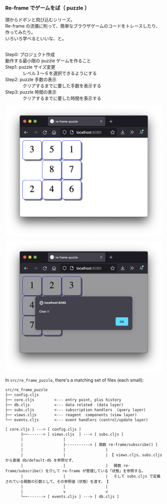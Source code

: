 ### Re-frame でゲームをば（ puzzle ）

頭からドボンと飛び込むシリーズ。<br>
Re-frame の流儀に則って、簡単なブラウザゲームのコードをトレースしたり、作ってみたり。<br>
いろいろ学べるといいな、と。<br><br>

Step0: プロジェクト作成<br>
       動作する最小限の puzzle ゲームを作ること<br>
Step1: puzzle サイズ変更<br>
　　　　レベル３〜６を選択できるようにする<br>
Step2: puzzle 手数の表示<br>
　　　　クリアするまでに要した手数を表示する<br>
Step3: puzzle 時間の表示<br>
　　　　クリアするまでに要した時間を表示する<br>

<!--

Step4: puzzle 記録を<br>
Step5: puzzle <br>
-->

![todo](https://github.com/gima326/games/blob/main/puzzle/readme_img/step0-1.png)

![todo](https://github.com/gima326/games/blob/main/puzzle/readme_img/step0-2.png)


In `src/re_frame_puzzle`, there's a matching set of files (each small):
```
src/re_frame_puzzle
├── config.cljs
├── core.cljs         <--- entry point, plus history
├── db.cljs           <--- data related  (data layer)
├── subs.cljs         <--- subscription handlers  (query layer)
├── views.cljs        <--- reagent  components (view layer)
└── events.cljs       <--- event handlers (control/update layer)
```

```
[ core.cljs ] ---> [ config.cljs ]
       ├──-------> [ views.cljs  ] ---> [ subs.cljs ]
       |                  |
       |                  ├-----------> [ 関数 re-frame/subscribe() ]
       |                  |                  |
       |                  |                  | 【 views.cljs、subs.cljs から直接 db/default-db を参照せず、
       |                  |                  | 　関数 re-frame/subscribe() を介して re-frame が管理している「状態」を参照する。
       |                  |                  | 　そして subs.cljs で定義されている関数の引数として、その参照値（状態）を渡す。 】
       |                  |                  |
       |                  v                  v
       └──-------> [ events.cljs ] ---> [ db.cljs ]
```

<!--
## References

- 「[Re−frame 入門][1]」<br>
[ `https://qiita.com/snufkon/items/1d409c984faaa3c390a1` ]<br>
- 「[Reagent: Minimalistic React for ClojureScript][2]」<br>
[ `https://reagent-project.github.io/` ]<br>

[1]: https://qiita.com/snufkon/items/1d409c984faaa3c390a1
[2]: https://reagent-project.github.io/
-->
